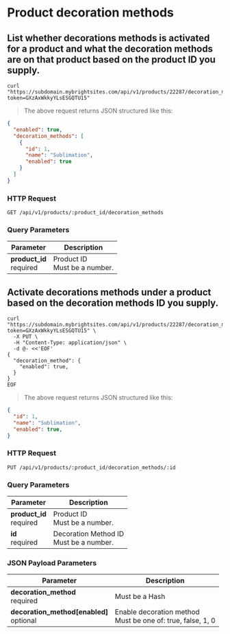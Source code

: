 #  Product decoration methods

## List whether decorations methods is activated for a product and what the decoration methods are on that product based on the product ID you supply.

```shell
curl "https://subdomain.mybrightsites.com/api/v1/products/22287/decoration_methods?token=GXzAxWkkyYLsESGQTU15"
```

> The above request returns JSON structured like this:

```json
{
  "enabled": true,
  "decoration_methods": [
    {
      "id": 1,
      "name": "Sublimation",
      "enabled": true
    }
  ]
}
```

### HTTP Request

`GET /api/v1/products/:product_id/decoration_methods`

### Query Parameters

Parameter | Description
--------- | -----------
<div><strong>product_id </strong></div><div> required </div> | <div>Product ID</div><div> Must be a number. </div>


## Activate decorations methods under a product based on the decoration methods ID you supply.

```shell
curl "https://subdomain.mybrightsites.com/api/v1/products/22287/decoration_methods/1?token=GXzAxWkkyYLsESGQTU15" \
  -X PUT \
  -H "Content-Type: application/json" \
  -d @- <<'EOF'
{
  "decoration_method": {
    "enabled": true,
  }
}
EOF
```

> The above request returns JSON structured like this:

```json
{
  "id": 1,
  "name": "Sublimation",
  "enabled": true,
}
```

### HTTP Request

`PUT /api/v1/products/:product_id/decoration_methods/:id`

### Query Parameters

Parameter | Description
--------- | -----------
<div><strong>product_id </strong></div><div> required </div> | <div>Product ID</div><div> Must be a number. </div>
<div><strong>id </strong></div><div> required </div> | <div>Decoration Method ID</div><div> Must be a number. </div>

### JSON Payload Parameters

Parameter | Description
--------- | -----------
<div><strong>decoration_method </strong></div><div> required </div> | <div> Must be a Hash </div>
<div><strong>decoration_method[enabled] </strong></div><div> optional </div> | <div>Enable decoration method</div><div> Must be one of: true, false, 1, 0 </div>


